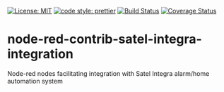 [![License: MIT](https://img.shields.io/badge/License-MIT-yellow.svg)](https://opensource.org/licenses/MIT) [![code style: prettier](https://img.shields.io/badge/code_style-prettier-ff69b4.svg?style=flat-square)](https://github.com/prettier/prettier) [![Build Status](https://travis-ci.org/majektom/node-red-contrib-satel-integra-integration.svg?branch=master)](https://travis-ci.org/majektom/node-red-contrib-satel-integra-integration) [![Coverage Status](https://coveralls.io/repos/github/majektom/node-red-contrib-satel-integra-integration/badge.svg?branch=master)](https://coveralls.io/github/majektom/node-red-contrib-satel-integra-integration?branch=master)

# node-red-contrib-satel-integra-integration

Node-red nodes facilitating integration with Satel Integra alarm/home automation system
